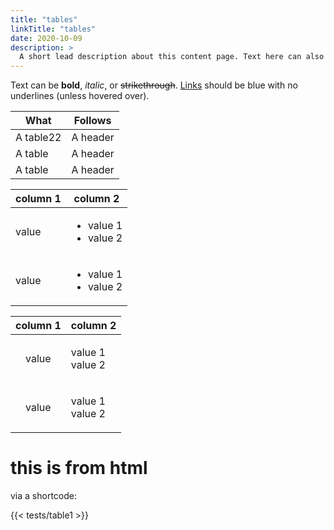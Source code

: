 ```yaml
---
title: "tables"
linkTitle: "tables"
date: 2020-10-09
description: >
  A short lead description about this content page. Text here can also be **bold** or _italic_ and can even be split over multiple paragraphs.
---
```


Text can be **bold**, _italic_, or ~~strikethrough~~. [Links](https://github.com) should be blue with no underlines (unless hovered over).

| What      | Follows         |
|-----------|-----------------|
| A table22 | A header        |
| A table   | A header        |
| A table   | A header        |

| column 1 | column 2 |
|------------|----------|
| value | <ul><li>value 1</li><li>value 2</li></ul> |
| value | <ul><li>value 1</li><li>value 2</li></ul> |

| column 1 | column 2 |
|:----------:|----------|
| value | <p>value 1<br>value 2</p> |
| value | <p>value 1<br>value 2</p> |

# this is from html 

via a shortcode:

{{< tests/table1 >}}

